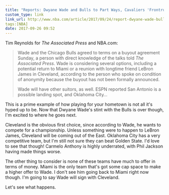 ```yaml
---
title: "Reports: Dwyane Wade and Bulls to Part Ways, Cavaliers 'Frontrunner' to Sign Him | NBA.com"
custom_type: link
link_url: http://www.nba.com/article/2017/09/24/report-dwyane-wade-bulls-buyout-agreement-spurs-heat-cavaliers-frontrunners
tags:[NBA]
date: 2017-09-26 09:52
---
```

Tim Reynolds for *The Associated Press* and NBA.com:

> Wade and the Chicago Bulls agreed to terms on a buyout agreement Sunday, a person with direct knowledge of the talks told *The Associated Press*. Wade is considering several options, including a potential return to Miami or a reunion with longtime friend LeBron James in Cleveland, according to the person who spoke on condition of anonymity because the buyout has not been formally announced.
>
> Wade will have other suitors, as well. ESPN reported San Antonio is a possible landing spot, and Oklahoma City…

This is a prime example of how playing for your hometown is not all it's hyped up to be. Now that Dwyane Wade's stint with the Bulls is over though, I'm excited to where he goes next. 

Cleveland is the obvious first choice, since according to Wade, he wants to compete for a championship. Unless something were to happen to LeBron James, Cleveland will be coming out of the East. Oklahoma City has a very competitive team, but I'm still not sure they can beat Golden State. I'd love to see that though! Carmelo Anthony is highly underrated, with Phil Jackson having made things worse.

The other thing to consider is none of these teams have much to offer in terms of money. Miami is the only team that's got some cap space to make a higher offer to Wade. I don't see him going back to Miami right now though. I'm going to say Wade will sign with Cleveland. 

Let's see what happens.